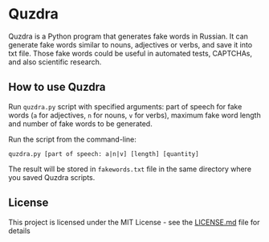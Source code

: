 # Quzdra
Quzdra is a Python program that generates fake words in Russian. It can generate fake words similar to nouns, adjectives or verbs, and save it into txt file. Those fake words could be useful in automated tests, CAPTCHAs, and also scientific research.

## How to use Quzdra
Run ```quzdra.py``` script with specified arguments: part of speech for fake words (```a``` for adjectives, ```n``` for nouns, ```v``` for verbs), maximum fake word length and number of fake words to be generated.

Run the script from the command-line:
```
quzdra.py [part of speech: a|n|v] [length] [quantity]
```
The result will be stored in ```fakewords.txt``` file in the same directory where you saved Quzdra scripts.

## License
This project is licensed under the MIT License - see the [LICENSE.md](LICENSE.md) file for details
